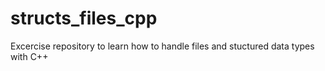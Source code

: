 # structs_files_cpp
Excercise repository to learn how to handle files and stuctured data types with C++
